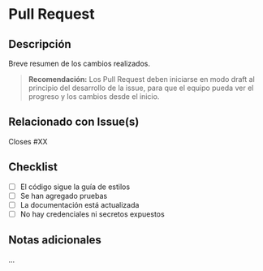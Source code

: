 
# Pull Request

## Descripción
Breve resumen de los cambios realizados.

> **Recomendación:** Los Pull Request deben iniciarse en modo draft al principio del desarrollo de la issue, para que el equipo pueda ver el progreso y los cambios desde el inicio.

## Relacionado con Issue(s)
Closes #XX

## Checklist

- [ ] El código sigue la guía de estilos
- [ ] Se han agregado pruebas
- [ ] La documentación está actualizada
- [ ] No hay credenciales ni secretos expuestos

## Notas adicionales
...
